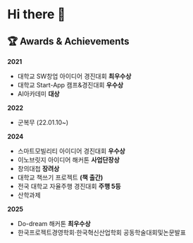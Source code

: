 # Hi there 👋

## 🏆 Awards & Achievements

**2021**
- 대학교 SW창업 아이디어 경진대회 **최우수상**
- 대학교 Start-App 캠프&경진대회 **우수상**
- AI아카데미 **대상**

**2022**
- 군복무 (22.01.10~)

**2024**
- 스마트모빌리티 아이디어 경진대회 **우수상**
- 이노브릿지 아이디어 해커톤 **사업단장상**
- 창의대첩 **장려상**
- 대학교 책쓰기 프로젝트 **(책 출간)**
- 전국 대학교 자율주행 경진대회 **주행 5등**
- 산학과제

**2025**
- Do-dream 해커톤 **최우수상**
- 한국프로젝트경영학회·한국혁신산업학회 공동학술대회및논문발표
